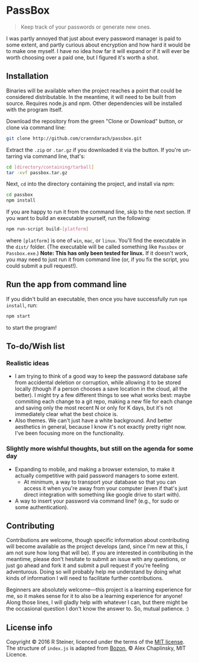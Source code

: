 # PassBox

> Keep track of your passwords or generate new ones.

I was partly annoyed that just about every password manager is paid to some extent, and partly curious about encryption and how hard it would be to make one myself. I have no idea how far it will expand or if it will ever be worth choosing over a paid one, but I figured it's worth a shot.

## Installation

Binaries will be available when the project reaches a point that could be considered distributable. In the meantime, it will need to be built from source. Requires node.js and npm. Other dependencies will be installed with the program itself.

Download the repository from the green "Clone or Download" button, or clone via command line:

```sh
git clone http://github.com/cranndarach/passbox.git
```

Extract the `.zip` or `.tar.gz` if you downloaded it via the button. If you're un-tarring via command line, that's:

```sh
cd [directory/containing/tarball]
tar -xvf passbox.tar.gz
```

Next, `cd` into the directory containing the project, and install via npm:

```sh
cd passbox
npm install
```

If you are happy to run it from the command line, skip to the next section. If you want to build an executable yourself, run the following:

```sh
npm run-script build-[platform]
```

where `[platform]` is one of `win`, `mac`, or `linux`. You'll find the executable in the `dist/` folder. (The executable will be called something like `Passbox` or `Passbox.exe`.) **Note: This has only been tested for linux.** If it doesn't work, you may need to just run it from command line (or, if you fix the script, you could submit a pull request!).

## Run the app from command line

If you didn't build an executable, then once you have successfully run `npm install`, run:

```sh
npm start
```

to start the program!

## To-do/Wish list

### Realistic ideas

* I am trying to think of a good way to keep the password database safe from accidental deletion or corruption, while allowing it to be stored locally (though if a person chooses a save location in the cloud, all the better). I might try a few different things to see what works best: maybe commiting each change to a git repo, making a new file for each change and saving only the most recent N or only for K days, but it's not immediately clear what the best choice is.
* Also themes. We can't just have a white background. And better aesthetics in general, because I know it's not exactly pretty right now. I've been focusing more on the functionality.

### Slightly more wishful thoughts, but still on the agenda for some day

* Expanding to mobile, and making a browser extension, to make it actually competitive with paid password managers to some extent.
    * At minimum, a way to transport your database so that you can access it when you're away from your computer (even if that's just direct integration with something like google drive to start with).
* A way to insert your password via command line? (e.g., for sudo or some authentication).

## Contributing

Contributions are welcome, though specific information about contributing will become available as the project develops (and, since I'm new at this, I am not sure how long that will be). If you are interested in contributing in the meantime, please don't hesitate to submit an issue with any questions, or just go ahead and fork it and submit a pull request if you're feeling adventurous. Doing so will probably help me understand by doing what kinds of information I will need to facilitate further contributions.

Beginners are absolutely welcome—this project is a learning experience for me, so it makes sense for it to also be a learning experience for anyone! Along those lines, I will gladly help with whatever I can, but there might be the occasional question I don't know the answer to. So, mutual patience. :)

## License info

Copyright © 2016 R Steiner, licenced under the terms of the [MIT license](https://github.com/cranndarach/lifetracker-electron/blob/master/LICENSE).
The structure of `index.js` is adapted from [Bozon](https://github.com/railsware/bozon), © Alex Chaplinsky, MIT Licence.
